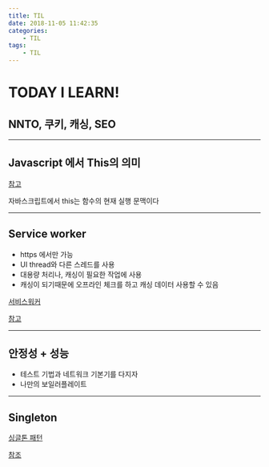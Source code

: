 ```yaml
---
title: TIL
date: 2018-11-05 11:42:35
categories:
    - TIL
tags:
    - TIL
---
```


# TODAY I LEARN!

## NNTO, 쿠키, 캐싱, SEO

---

## Javascript 에서 This의 의미
[참고](http://webframeworks.kr/tutorials/translate/explanation-of-this-in-javascript-1/)

자바스크립트에서 this는 함수의 현재 실행 문맥이다

---

## Service worker
- https 에서만 가능
- UI thread와 다른 스레드를 사용
- 대용량 처리나, 캐싱이 필요한 작업에 사용
- 캐싱이 되기때문에 오프라인 체크를 하고 캐싱 데이터 사용할 수 있음

[서비스워커](https://developers.google.com/web/fundamentals/primers/service-workers/?hl=ko)

[참고](https://medium.com/@Dongmin_Jang/frontend-service-worker-%EC%84%9C%EB%B9%84%EC%8A%A4-%EC%9B%8C%EC%BB%A4%EA%B0%80-%EB%AC%B4%EC%97%87-2dab5d60f611)

---

## 안정성 + 성능
- 테스트 기법과 네트워크 기본기를 다지자
- 나만의 보일러플레이트

---

## Singleton
[싱글톤 패턴](https://ko.wikipedia.org/wiki/%EC%8B%B1%EA%B8%80%ED%84%B4_%ED%8C%A8%ED%84%B4)

[참조](http://asfirstalways.tistory.com/335)
